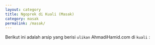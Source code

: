 ```yaml
---
layout: category
title: Ngoprek di Kuali (Masak)
category: masak
permalink: /masak/
---
```


Berikut ini adalah arsip yang berisi `ulikan` AhmadiHamid.com di `kuali` :
